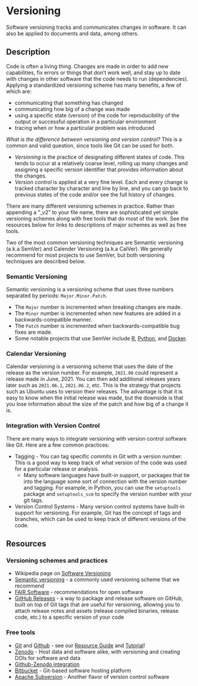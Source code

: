 # Versioning

Software versioning tracks and communicates changes in software. It can also be applied to documents and data, among others.

## Description

Code is often a living thing. Changes are made in order to add new capabilities, fix errors or things that don’t work well, and stay up to date with changes in other software that the code needs to run (dependencies). Applying a standardized versioning scheme has many benefits, a few of which are:

* communicating that something has changed
* communicating how big of a change was made
* using a specific state (version) of the code for reproducibility of the output or successful operation in a particular environment
* tracing when or how a particular problem was introduced

_What is the difference between versioning and version control?_
This is a common and valid question, since tools like Git can be used for both.

* *Versioning* is the practice of designating different states of code. This tends to occur at a relatively coarse level, rolling up many changes and assigning a specific version identifier that provides information about the changes.
* *Version control* is applied at a very fine level. Each and every change is tracked character by character and line by line, and you can go back to previous states of the code and/or see the full history of changes.

There are many different versioning schemes in practice. Rather than appending a "_v2" to your file name, there are sophisticated yet simple versioning schemes along with free tools that do most of the work. See the resources below for links to descriptions of major schemes as well as free tools.

Two of the most common versioning techniques are Semantic versioning (a.k.a SemVer) and Calender Versioning (a.k.a CalVer). We generally recommend for most projects to use SemVer, but both versioning techniques are described below.


### Semantic Versioning
Semantic versioning is a versioning scheme that uses three numbers separated by periods: `Major.Minor.Patch`.
* The `Major` number is incremented when breaking changes are made.
* The `Minor` number is incremented when new features are added in a backwards-compatible manner.
* The `Patch` number is incremented when backwards-compatible bug fixes are made.
* Some notable projects that use SemVer include [R](https://cran.r-project.org/), [Python](https://www.python.org/), and [Docker](https://www.docker.com/).


### Calendar Versioning
Calendar versioning is a versioning scheme that uses the date of the release as the version number. For example, `2021.06` could represent a release made in June, 2021. You can then add additional releases years later such as `2021.06.1`, `2021.06.2`, etc.
This is the strategy that projects such as Ubuntu uses to version their releases. The advantage is that it is easy to know when the initial release was made, but the downside is that you lose information about the size of the patch and how big of a change it is.


### Integration with Version Control

There are many ways to integrate versioning with version control software like Git. Here are a few common practices:

* Tagging - You can tag specific commits in Git with a version number. This is a good way to keep track of what version of the code was used for a particular release or analysis.
  * Many software languages have built-in support, or packages that tie into the language some sort of connection with the version number and tagging. For example, in Python, you can use the `setuptools` package and `setuptools_scm` to specify the version number with your git tags.
* Version Control Systems - Many version control systems have built-in support for versioning. For example, Git has the concept of tags and branches, which can be used to keep track of different versions of the code.

## Resources

### Versioning schemes and practices
* Wikipedia page on [Software Versioning](https://en.wikipedia.org/wiki/Software_versioning)
* [Semantic versioning](https://semver.org/) - a commonly used versioning scheme that we recommend
* [FAIR Software](https://fair-software.nl/) - recommendations for open software
* [GitHub Releases](https://docs.github.com/en/repositories/releasing-projects-on-github/about-releases) - a way to package and release software on GitHub, built on top of Git tags that are useful for versioning, allowing you to attach release notes and assets (release compiled binaries, release code, etc.) to a specific version of your code

### Free tools
* [Git](https://git-scm.com/) and [Github](https://github.com/) - see our [Resource Guide](https://fluxnet-open-source.readthedocs.io/en/latest/resources-guide/git.html) and [Tutorial](https://fluxnet-open-source.readthedocs.io/en/latest/tutorials/git/index.html)!
* [Zenodo](https://zenodo.org/) - Host data and software alike, with versioning and creating DOIs for software and data
* [Github-Zenodo integration](https://github.com/zenodo/zenodo)
* [Bitbucket](https://bitbucket.org/product/) - Git-based software hosting platform
* [Apache Subversion](https://subversion.apache.org/) - Another flavor of version control software
